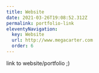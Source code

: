 ```yaml
---
title: Website
date: 2021-03-26T19:08:52.312Z
permalink: portfolio-link
eleventyNavigation:
  key: Website
  url: http://www.megacarter.com
  order: 6
---
```

link to website/portfolio ;)